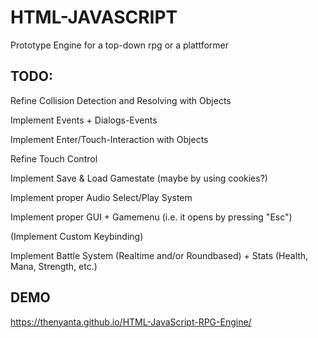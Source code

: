 # HTML-JAVASCRIPT

Prototype Engine for a top-down rpg or a plattformer

## TODO:            
Refine Collision Detection and Resolving with Objects

Implement Events + Dialogs-Events

Implement Enter/Touch-Interaction with Objects

Refine Touch Control

Implement Save & Load Gamestate (maybe by using cookies?)

Implement proper Audio Select/Play System

Implement proper GUI + Gamemenu (i.e. it opens by pressing "Esc")

(Implement Custom Keybinding)

Implement Battle System (Realtime and/or Roundbased) + Stats (Health, Mana, Strength, etc.)

## DEMO

https://thenyanta.github.io/HTML-JavaScript-RPG-Engine/
